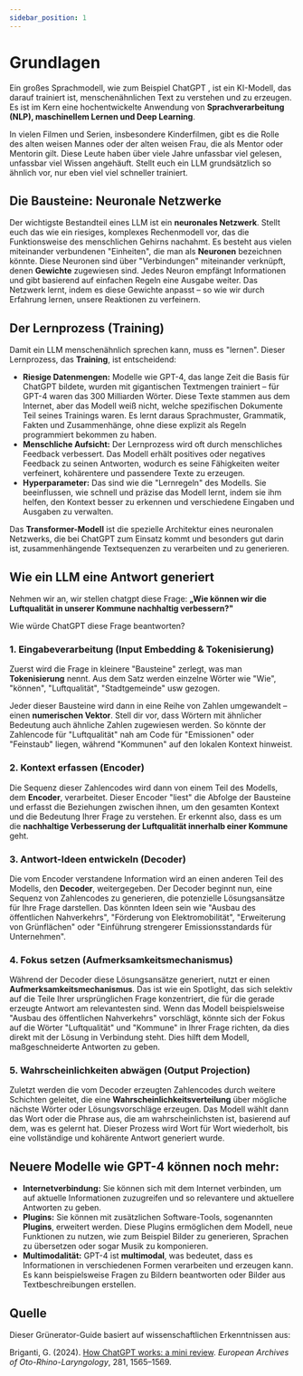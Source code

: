 ```yaml
---
sidebar_position: 1
---
```


# Grundlagen

Ein großes Sprachmodell, wie zum Beispiel ChatGPT , ist ein KI-Modell, das darauf trainiert ist, menschenähnlichen Text zu verstehen und zu erzeugen. Es ist im Kern eine hochentwickelte Anwendung von **Sprachverarbeitung (NLP), maschinellem Lernen und Deep Learning**.

In vielen Filmen und Serien, insbesondere Kinderfilmen, gibt es die Rolle des alten weisen Mannes oder der alten weisen Frau, die als Mentor oder Mentorin gilt. Diese Leute haben über viele Jahre unfassbar viel gelesen, unfassbar viel Wissen angehäuft. Stellt euch ein LLM grundsätzlich so ähnlich vor, nur eben viel viel schneller trainiert.

## Die Bausteine: Neuronale Netzwerke

Der wichtigste Bestandteil eines LLM ist ein **neuronales Netzwerk**. Stellt euch das wie ein riesiges, komplexes Rechenmodell vor, das die Funktionsweise des menschlichen Gehirns nachahmt. Es besteht aus vielen miteinander verbundenen "Einheiten", die man als **Neuronen** bezeichnen könnte. Diese Neuronen sind über "Verbindungen" miteinander verknüpft, denen **Gewichte** zugewiesen sind. Jedes Neuron empfängt Informationen und gibt basierend auf einfachen Regeln eine Ausgabe weiter. Das Netzwerk lernt, indem es diese Gewichte anpasst – so wie wir durch Erfahrung lernen, unsere Reaktionen zu verfeinern.

## Der Lernprozess (Training)

Damit ein LLM menschenähnlich sprechen kann, muss es "lernen". Dieser Lernprozess, das **Training**, ist entscheidend:

- **Riesige Datenmengen:** Modelle wie GPT-4, das lange Zeit die Basis für ChatGPT bildete, wurden mit gigantischen Textmengen trainiert – für GPT-4 waren das 300 Milliarden Wörter. Diese Texte stammen aus dem Internet, aber das Modell weiß nicht, welche spezifischen Dokumente Teil seines Trainings waren. Es lernt daraus Sprachmuster, Grammatik, Fakten und Zusammenhänge, ohne diese explizit als Regeln programmiert bekommen zu haben.
- **Menschliche Aufsicht:** Der Lernprozess wird oft durch menschliches Feedback verbessert. Das Modell erhält positives oder negatives Feedback zu seinen Antworten, wodurch es seine Fähigkeiten weiter verfeinert, kohärentere und passendere Texte zu erzeugen. 
- **Hyperparameter:** Das sind wie die "Lernregeln" des Modells. Sie beeinflussen, wie schnell und präzise das Modell lernt, indem sie ihm helfen, den Kontext besser zu erkennen und verschiedene Eingaben und Ausgaben zu verwalten.

Das **Transformer-Modell** ist die spezielle Architektur eines neuronalen Netzwerks, die bei ChatGPT zum Einsatz kommt und besonders gut darin ist, zusammenhängende Textsequenzen zu verarbeiten und zu generieren.

## Wie ein LLM eine Antwort generiert

Nehmen wir an, wir stellen chatgpt diese Frage: **„Wie können wir die Luftqualität in unserer Kommune nachhaltig verbessern?"**

Wie würde ChatGPT diese Frage beantworten?

### 1. Eingabeverarbeitung (Input Embedding & Tokenisierung)

Zuerst wird die Frage in kleinere "Bausteine" zerlegt, was man **Tokenisierung** nennt. Aus dem Satz werden einzelne Wörter wie "Wie", "können", "Luftqualität", "Stadtgemeinde" usw gezogen.

Jeder dieser Bausteine wird dann in eine Reihe von Zahlen umgewandelt – einen **numerischen Vektor**. Stell dir vor, dass Wörtern mit ähnlicher Bedeutung auch ähnliche Zahlen zugewiesen werden. So könnte der Zahlencode für "Luftqualität" nah am Code für "Emissionen" oder "Feinstaub" liegen, während "Kommunen" auf den lokalen Kontext hinweist.

### 2. Kontext erfassen (Encoder)

Die Sequenz dieser Zahlencodes wird dann von einem Teil des Modells, dem **Encoder**, verarbeitet. Dieser Encoder "liest" die Abfolge der Bausteine und erfasst die Beziehungen zwischen ihnen, um den gesamten Kontext und die Bedeutung Ihrer Frage zu verstehen. Er erkennt also, dass es um die **nachhaltige Verbesserung der Luftqualität innerhalb einer Kommune** geht.

### 3. Antwort-Ideen entwickeln (Decoder)

Die vom Encoder verstandene Information wird an einen anderen Teil des Modells, den **Decoder**, weitergegeben. Der Decoder beginnt nun, eine Sequenz von Zahlencodes zu generieren, die potenzielle Lösungsansätze für Ihre Frage darstellen. Das könnten Ideen sein wie "Ausbau des öffentlichen Nahverkehrs", "Förderung von Elektromobilität", "Erweiterung von Grünflächen" oder "Einführung strengerer Emissionsstandards für Unternehmen".

### 4. Fokus setzen (Aufmerksamkeitsmechanismus)

Während der Decoder diese Lösungsansätze generiert, nutzt er einen **Aufmerksamkeitsmechanismus**. Das ist wie ein Spotlight, das sich selektiv auf die Teile Ihrer ursprünglichen Frage konzentriert, die für die gerade erzeugte Antwort am relevantesten sind. Wenn das Modell beispielsweise "Ausbau des öffentlichen Nahverkehrs" vorschlägt, könnte sich der Fokus auf die Wörter "Luftqualität" und "Kommune" in Ihrer Frage richten, da dies direkt mit der Lösung in Verbindung steht. Dies hilft dem Modell, maßgeschneiderte Antworten zu geben.

### 5. Wahrscheinlichkeiten abwägen (Output Projection)

Zuletzt werden die vom Decoder erzeugten Zahlencodes durch weitere Schichten geleitet, die eine **Wahrscheinlichkeitsverteilung** über mögliche nächste Wörter oder Lösungsvorschläge erzeugen. Das Modell wählt dann das Wort oder die Phrase aus, die am wahrscheinlichsten ist, basierend auf dem, was es gelernt hat. Dieser Prozess wird Wort für Wort wiederholt, bis eine vollständige und kohärente Antwort generiert wurde.

## Neuere Modelle wie GPT-4 können noch mehr:

- **Internetverbindung:** Sie können sich mit dem Internet verbinden, um auf aktuelle Informationen zuzugreifen und so relevantere und aktuellere Antworten zu geben.
- **Plugins:** Sie können mit zusätzlichen Software-Tools, sogenannten **Plugins**, erweitert werden. Diese Plugins ermöglichen dem Modell, neue Funktionen zu nutzen, wie zum Beispiel Bilder zu generieren, Sprachen zu übersetzen oder sogar Musik zu komponieren.
- **Multimodalität:** GPT-4 ist **multimodal**, was bedeutet, dass es Informationen in verschiedenen Formen verarbeiten und erzeugen kann. Es kann beispielsweise Fragen zu Bildern beantworten oder Bilder aus Textbeschreibungen erstellen.

## Quelle

Dieser Grünerator-Guide basiert auf wissenschaftlichen Erkenntnissen aus:

Briganti, G. (2024). [How ChatGPT works: a mini review](https://link.springer.com/article/10.1007/s00405-023-08337-7). *European Archives of Oto-Rhino-Laryngology*, 281, 1565–1569.

